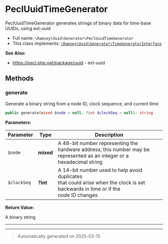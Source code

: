 
# PeclUuidTimeGenerator

PeclUuidTimeGenerator generates strings of binary data for time-base UUIDs,
using ext-uuid



* Full name: `\Ramsey\Uuid\Generator\PeclUuidTimeGenerator`
* This class implements:
[`\Ramsey\Uuid\Generator\TimeGeneratorInterface`](./TimeGeneratorInterface.md)

**See Also:**

* https://pecl.php.net/package/uuid - ext-uuid




## Methods


### generate

Generate a binary string from a node ID, clock sequence, and current time

```php
public generate(mixed $node = null, ?int $clockSeq = null): string
```








**Parameters:**

| Parameter | Type | Description |
|-----------|------|-------------|
| `$node` | **mixed** | A 48-bit number representing the<br />hardware address; this number may be represented as an integer or a<br />hexadecimal string |
| `$clockSeq` | **?int** | A 14-bit number used to help avoid duplicates<br />that could arise when the clock is set backwards in time or if the<br />node ID changes |


**Return Value:**

A binary string




***


***
> Automatically generated on 2025-03-15
